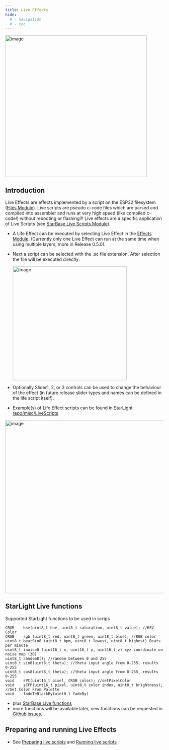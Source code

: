 ```yaml
---
title: Live Effects
hide:
  # - navigation
  # - toc
---
```


<img width="450" alt="image" src="https://github.com/user-attachments/assets/418fb6ee-3580-456e-97e0-9344a0d13fac">

## Introduction

Live Effects are effects implemented by a script on the ESP32 filesystem ([Files Module](/StarDocs/SysMod/SysModFiles)). Live scripts are pseudo c-code files which are parsed and compiled into assembler and runs at very high speed (like compiled c-code!) without rebooting or flashing!!! Live effects are a specific application of Live Scripts (see [StarBase Live Scripts Module](/StarDocs/UserMod/UserModLiveScripts)).

* A Life Effect can be executed by selecting Live Effect in the [Effects Module](/StarDocs/StarLightMod/StarLightModEffects/). (Currently only one Live Effect can run at the same time when using multiple layers, more in Release 0.5.0).

* Next a script can be selected with the .sc file extension. After selection the file will be executed directly:

    <img width="362" alt="image" src="https://github.com/user-attachments/assets/de946239-6ad7-4df5-bbd1-92e484be57f0">

* Optionally Slider1, 2, or 3 controls can be used to change the behaviour of the effect (in future release slider types and names can be defined in the life script itself).

* Example(s) of Life Effect scripts can be found in [StarLight repo/misc/LiveScripts](https://github.com/MoonModules/StarLight/tree/main/misc/LiveScripts)

<img width="550" alt="image" src="https://github.com/user-attachments/assets/db350093-56f2-47d1-b9ed-a8c1c5f978bd">

## StarLight Live functions
Supported StarLight functions to be used in scrips

    CRGB    hsv(uint8_t hue, uint8_t saturation, uint8_t value); //HSV Color
    CRGB    rgb (uint8_t red, uint8_t green, uint8_t blue); //RGB color
    uint8_t beatSin8 (uint8_t bpm, uint8_t lowest, uint8_t highest) Beats per minute 
    uint8_t inoise8 (uint16_t x, uint16_t y, uint16_t z) xyz coordinate on noise map (3D)
    uint8_t random8(); //random between 0 and 255
    uint8_t sin8(uint8_t theta); //theta input angle from 0-255, results 0-255
    uint8_t cos8(uint8_t theta); //theta input angle from 0-255, results 0-255
    void    sPC(uint16_t pixel, CRGB color); //setPixelColor
    void    sCFP(uint16_t pixel, uint8_t color index, uint8_t brightness); //Set Color From Palette
    void    fadeToBlackBy(uint8_t fadeBy)

* plus [StarBase Live functions](/StarDocs/UserMod/UserModLiveScripts/#starbase-live-functions)
* more functions will be available later, new functions can be requested in [Github issues](https://github.com/MoonModules/StarLight/issues).


## Preparing and running Live Effects

* See [Preparing live scripts](/StarDocs/UserMod/UserModLiveScripts/#preparing-live-scripts) and [Running live scripts](/StarDocs/UserMod/UserModLiveScripts/#running-a-live-script)

